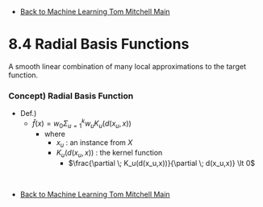 * [Back to Machine Learning Tom Mitchell Main](../../main.md)

# 8.4 Radial Basis Functions
A smooth linear combination of many local 
approximations to the target function.

### Concept) Radial Basis Function
- Def.)
  - $\hat{f}(x)=w_0 \Sigma_{u=1}^k w_uK_u(d(x_u,x))$
    - where
      - $x_u$ : an instance from $X$ 
      - $K_u(d(x_u,x))$ : the kernel function
        - $\frac{\partial \; K_u(d(x_u,x))}{\partial \; d(x_u,x)} \lt 0$














<br>

* [Back to Machine Learning Tom Mitchell Main](../../main.md)